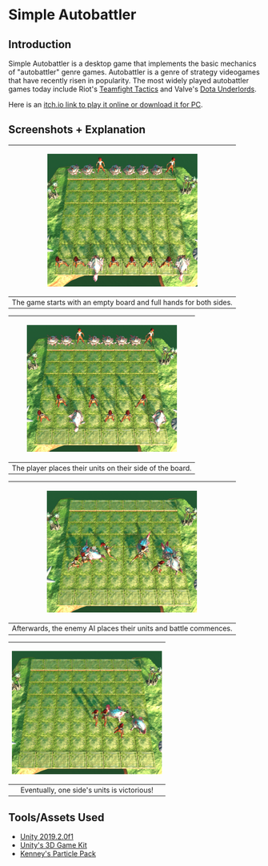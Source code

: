 # Simple Autobattler
## Introduction
Simple Autobattler is a desktop game that implements the basic mechanics of "autobattler" genre games. Autobattler is a genre of strategy videogames that have recently risen in popularity. The most widely played autobattler games today include Riot's [Teamfight Tactics](https://na.leagueoflegends.com/en/featured/events/teamfight-tactics) and Valve's [Dota Underlords](https://underlords.com/).

Here is an [itch.io link to play it online or download it for PC](https://huabrandon0.itch.io/autobattler).

## Screenshots + Explanation
| <p float="left" align="center"><img width="300" src="img/gameplay-1.png"></p> | 
|:--:| 
| The game starts with an empty board and full hands for both sides. |

| <p float="left" align="center"><img width="300" src="img/gameplay-2.png"></p> | 
|:--:| 
| The player places their units on their side of the board. |

| <p float="left" align="center"><img width="300" src="img/gameplay-3.png"></p> | 
|:--:| 
| Afterwards, the enemy AI places their units and battle commences. |

| <p float="left" align="center"><img width="300" src="img/gameplay-4.png"></p> | 
|:--:| 
| Eventually, one side's units is victorious! |

## Tools/Assets Used
- [Unity 2019.2.0f1](https://unity.com/)
- [Unity's 3D Game Kit](https://assetstore.unity.com/packages/templates/tutorials/3d-game-kit-115747)
- [Kenney's Particle Pack](https://www.kenney.nl/assets/particle-pack)
